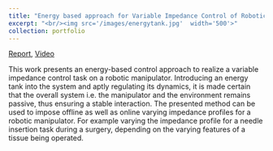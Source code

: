 ```yaml
---
title: "Energy based approach for Variable Impedance Control of Robotic Manipulators"
excerpt: "<br/><img src='/images/energytank.jpg'  width='500'>"
collection: portfolio
---
```


[Report](/files/Final_Internship_Report.pdf), [Video](https://youtu.be/-qzTmKW6OAI)

This work presents an energy-based control approach to realize a variable impedance control task on a robotic manipulator. Introducing an energy tank into the system and aptly regulating its dynamics, it is made certain that the overall system i.e. the manipulator and the environment remains passive, thus ensuring a stable interaction. The presented method can be used to impose offline as well as online varying impedance profiles for a robotic manipulator. For example varying the impedance profile for a needle insertion task during a surgery, depending on the varying features of a tissue being operated.